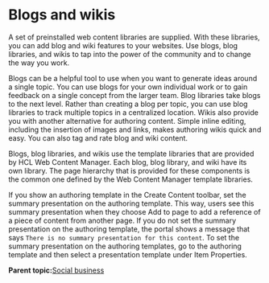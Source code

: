 # Blogs and wikis 

A set of preinstalled web content libraries are supplied. With these libraries, you can add blog and wiki features to your websites. Use blogs, blog libraries, and wikis to tap into the power of the community and to change the way you work.

Blogs can be a helpful tool to use when you want to generate ideas around a single topic. You can use blogs for your own individual work or to gain feedback on a single concept from the larger team. Blog libraries take blogs to the next level. Rather than creating a blog per topic, you can use blog libraries to track multiple topics in a centralized location. Wikis also provide you with another alternative for authoring content. Simple inline editing, including the insertion of images and links, makes authoring wikis quick and easy. You can also tag and rate blog and wiki content.

Blogs, blog libraries, and wikis use the template libraries that are provided by HCL Web Content Manager. Each blog, blog library, and wiki have its own library. The page hierarchy that is provided for these components is the common one defined by the Web Content Manager template libraries.

If you show an authoring template in the Create Content toolbar, set the summary presentation on the authoring template. This way, users see this summary presentation when they choose Add to page to add a reference of a piece of content from another page. If you do not set the summary presentation on the authoring template, the portal shows a message that says `There is no summary presentation for this content`. To set the summary presentation on the authoring templates, go to the authoring template and then select a presentation template under Item Properties.

**Parent topic:**[Social business ](../overview/social_business.md)

